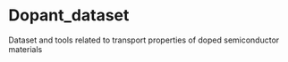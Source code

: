 # Dopant_dataset

Dataset and tools related to transport properties of doped semiconductor materials
